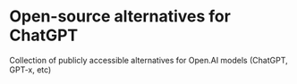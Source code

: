 # Open-source alternatives for ChatGPT

Collection of publicly accessible alternatives for Open.AI models (ChatGPT, GPT-x, etc)
